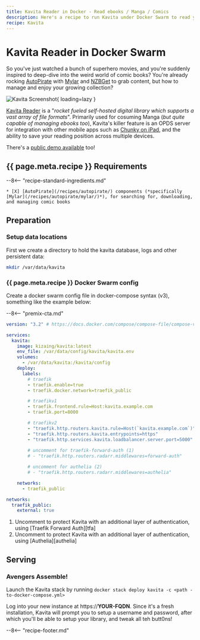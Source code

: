 ```yaml
---
title: Kavita Reader in Docker - Read ebooks / Manga / Comics
description: Here's a recipe to run Kavita under Docker Swarm to read your comics / manga / ebooks
recipe: Kavita
---
```


# Kavita Reader in Docker Swarm

So you've just watched a bunch of superhero movies, and you're suddenly inspired to deep-dive into the weird world of comic books? You're already rocking [AutoPirate](/recipes/autopirate/) with [Mylar](/recipes/autopirate/mylar/) and [NZBGet](/recipes/autopirate/nzbget/) to grab content, but how to manage and enjoy your growing collection?

![Kavita Screenshot](/images/kavita.png){ loading=lazy }

[Kavita Reader](https://www.kavitareader.com) is a "*rocket fueled self-hosted digital library which supports a vast array of file formats*". Primarily used for cosuming Manga (*but quite capable of managing ebooks too*), Kavita's killer feature is an OPDS server for integration with other mobile apps such as [Chunky on iPad](https://apps.apple.com/us/app/chunky-comic-reader/id663567628), and the ability to save your reading position across multiple devices.

There's a [public demo available](https://www.kavitareader.com/#demo) too!

## {{ page.meta.recipe }} Requirements

--8<-- "recipe-standard-ingredients.md"

    * [X] [AutoPirate](/recipes/autopirate/) components (*specifically [Mylar](/recipes/autopirate/mylar/)*), for searching for, downloading, and managing comic books

## Preparation

### Setup data locations

First we create a directory to hold the kavita database, logs and other persistent data:

```bash
mkdir /var/data/kavita
```

### {{ page.meta.recipe }} Docker Swarm config

Create a docker swarm config file in docker-compose syntax (v3), something like the example below:

--8<-- "premix-cta.md"

```yaml title="/var/data/config/kavita.yml"
version: "3.2" # https://docs.docker.com/compose/compose-file/compose-versioning/#version-3

services:
  kavita:
    image: kizaing/kavita:latest
    env_file: /var/data/config/kavita/kavita.env
    volumes:
      - /var/data/kavita:/kavita/config
    deploy:
      labels:
        # traefik
        - traefik.enable=true
        - traefik.docker.network=traefik_public

        # traefikv1
        - traefik.frontend.rule=Host:kavita.example.com
        - traefik.port=8000     

        # traefikv2
        - "traefik.http.routers.kavita.rule=Host(`kavita.example.com`)"
        - "traefik.http.routers.kavita.entrypoints=https"
        - "traefik.http.services.kavita.loadbalancer.server.port=5000" 
        
        # uncomment for traefik-forward-auth (1)
        # - "traefik.http.routers.radarr.middlewares=forward-auth"

        # uncomment for authelia (2)
        # - "traefik.http.routers.radarr.middlewares=authelia"

    networks:
      - traefik_public

networks:
  traefik_public:
    external: true
```

1. Uncomment to protect Kavita with an additional layer of authentication, using [Traefik Forward Auth][tfa]
2. Uncomment to protect Kavita with an additional layer of authentication, using [Authelia][authelia]

## Serving

### Avengers Assemble!

Launch the Kavita stack by running ```docker stack deploy kavita -c <path -to-docker-compose.yml>```

Log into your new instance at https://**YOUR-FQDN**. Since it's a fresh installation, Kavita will prompt you to setup a username and password, after which you'll be able to setup your library, and tweak all teh butt0ns!

[^1]: Since Kavita doesn't need to communicate with any other local docker services, we don't need a separate overlay network for it. Provided Traefik can reach kavita via the `traefik_public` overlay network, we've got all we need.

[^2]: There's an [active subreddit](https://www.reddit.com/r/KavitaManga/) for Kavita

--8<-- "recipe-footer.md"
